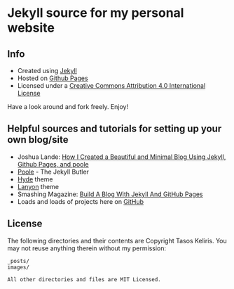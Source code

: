 # Jekyll source for my personal website

## Info
- Created using [Jekyll](http://jekyllrb.com/) 
- Hosted on [Github Pages](https://pages.github.com/)
- Licensed under a [Creative Commons Attribution 4.0 International License](http://creativecommons.org/licenses/by/4.0/)

Have a look around and fork freely. Enjoy!

## Helpful sources and tutorials for setting up your own blog/site
- Joshua Lande: [How I Created a Beautiful and Minimal Blog Using Jekyll, Github Pages, and poole](http://joshualande.com/jekyll-github-pages-poole/)
- [Poole](http://getpoole.com/) - The Jekyll Butler
- [Hyde](http://hyde.getpoole.com/) theme
- [Lanyon](http://lanyon.getpoole.com/) theme
- Smashing Magazine: [Build A Blog With Jekyll And GitHub Pages](http://www.smashingmagazine.com/2014/08/01/build-blog-jekyll-github-pages/)
- Loads and loads of projects here on [GitHub](https://github.com)

## License

The following directories and their contents are Copyright Tasos Keliris. You may not reuse anything therein without my permission:

    _posts/
    images/

	All other directories and files are MIT Licensed.
